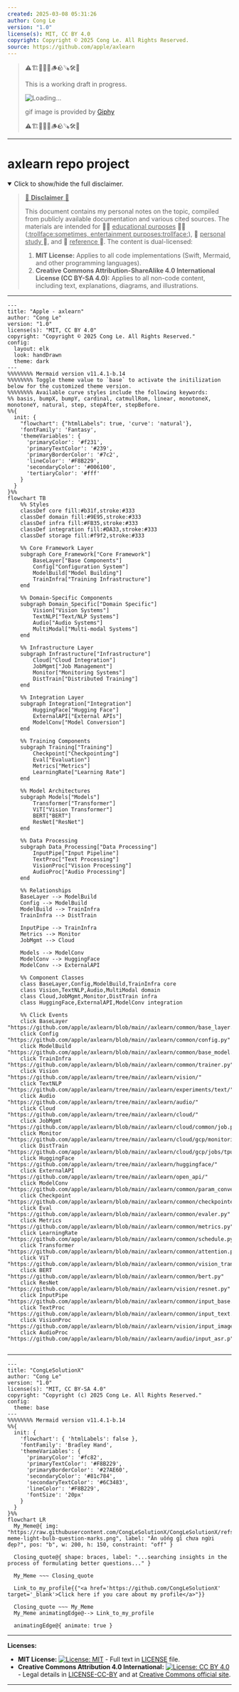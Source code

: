 ```yaml
---
created: 2025-03-08 05:31:26
author: Cong Le
version: "1.0"
license(s): MIT, CC BY 4.0
copyright: Copyright © 2025 Cong Le. All Rights Reserved.
source: https://github.com/apple/axlearn
---
```


> ⚠️🏗️🚧🦺🧱🪵🪨🪚🛠️👷
> 
> This is a working draft in progress.
> 
> ![Loading...](https://media3.giphy.com/media/v1.Y2lkPTc5MGI3NjExM2thOWJjbXFpazVwbm9lM2xieDdhYmx4aGlsbzBrN2NidmZpaDBhcSZlcD12MV9pbnRlcm5hbF9naWZfYnlfaWQmY3Q9Zw/bfrlODgSLqXxS/giphy.gif)
> 
> gif image is provided by [Giphy](https://giphy.com)
> 
> ⚠️🏗️🚧🦺🧱🪵🪨🪚🛠️👷

----


# axlearn repo project
<details open>
<summary>Click to show/hide the full disclaimer.</summary>
   
> <ins>📢 **Disclaimer** 🚨</ins>
>
> This document contains my personal notes on the topic,
> compiled from publicly available documentation and various cited sources.
> The materials are intended for 👨‍🎓 <ins>educational purposes</ins> 👨‍🎓 (<ins>:trollface:sometimes, entertainment purposes:trollface:</ins>), 📖 <ins> personal study </ins> 📖, and 🔖 <ins> reference </ins> 🔖.
> The content is dual-licensed:
> 1. **MIT License:** Applies to all code implementations (Swift, Mermaid, and other programming languages).
> 2. **Creative Commons Attribution-ShareAlike 4.0 International License (CC BY-SA 4.0):** Applies to all non-code content, including text, explanations, diagrams, and illustrations.

</details>


---



```mermaid
---
title: "Apple - axlearn"
author: "Cong Le"
version: "1.0"
license(s): "MIT, CC BY 4.0"
copyright: "Copyright © 2025 Cong Le. All Rights Reserved."
config:
  layout: elk
  look: handDrawn
  theme: dark
---
%%%%%%%% Mermaid version v11.4.1-b.14
%%%%%%%% Toggle theme value to `base` to activate the initilization below for the customized theme version.
%%%%%%%% Available curve styles include the following keywords:
%% basis, bumpX, bumpY, cardinal, catmullRom, linear, monotoneX, monotoneY, natural, step, stepAfter, stepBefore.
%%{
  init: {
    "flowchart": {"htmlLabels": true, 'curve': 'natural'},
    'fontFamily': 'Fantasy',
    'themeVariables': {
      'primaryColor': '#f231',
      'primaryTextColor': '#239',
      'primaryBorderColor': '#7c2',
      'lineColor': '#F8B229',
      'secondaryColor': '#006100',
      'tertiaryColor': '#fff'
    }
  }
}%%
flowchart TB
    %% Styles
    classDef core fill:#b31f,stroke:#333
    classDef domain fill:#9E95,stroke:#333
    classDef infra fill:#FB35,stroke:#333
    classDef integration fill:#DA33,stroke:#333
    classDef storage fill:#f9f2,stroke:#333
    
    %% Core Framework Layer
    subgraph Core_Framework["Core Framework"]
        BaseLayer["Base Components"]
        Config["Configuration System"]
        ModelBuild["Model Building"]
        TrainInfra["Training Infrastructure"]
    end
    
    %% Domain-Specific Components
    subgraph Domain_Specific["Domain Specific"]
        Vision["Vision Systems"]
        TextNLP["Text/NLP Systems"]
        Audio["Audio Systems"]
        MultiModal["Multi-modal Systems"]
    end
    
    %% Infrastructure Layer
    subgraph Infrastructure["Infrastructure"]
        Cloud["Cloud Integration"]
        JobMgmt["Job Management"]
        Monitor["Monitoring Systems"]
        DistTrain["Distributed Training"]
    end
    
    %% Integration Layer
    subgraph Integration["Integration"]
        HuggingFace["Hugging Face"]
        ExternalAPI["External APIs"]
        ModelConv["Model Conversion"]
    end
    
    %% Training Components
    subgraph Training["Training"]
        Checkpoint["Checkpointing"]
        Eval["Evaluation"]
        Metrics["Metrics"]
        LearningRate["Learning Rate"]
    end
    
    %% Model Architectures
    subgraph Models["Models"]
        Transformer["Transformer"]
        ViT["Vision Transformer"]
        BERT["BERT"]
        ResNet["ResNet"]
    end
    
    %% Data Processing
    subgraph Data_Processing["Data Processing"]
        InputPipe["Input Pipeline"]
        TextProc["Text Processing"]
        VisionProc["Vision Processing"]
        AudioProc["Audio Processing"]
    end
    
    %% Relationships
    BaseLayer --> ModelBuild
    Config --> ModelBuild
    ModelBuild --> TrainInfra
    TrainInfra --> DistTrain
    
    InputPipe --> TrainInfra
    Metrics --> Monitor
    JobMgmt --> Cloud
    
    Models --> ModelConv
    ModelConv --> HuggingFace
    ModelConv --> ExternalAPI
    
    %% Component Classes
    class BaseLayer,Config,ModelBuild,TrainInfra core
    class Vision,TextNLP,Audio,MultiModal domain
    class Cloud,JobMgmt,Monitor,DistTrain infra
    class HuggingFace,ExternalAPI,ModelConv integration
    
    %% Click Events
    click BaseLayer "https://github.com/apple/axlearn/blob/main//axlearn/common/base_layer.py"
    click Config "https://github.com/apple/axlearn/blob/main//axlearn/common/config.py"
    click ModelBuild "https://github.com/apple/axlearn/blob/main//axlearn/common/base_model.py"
    click TrainInfra "https://github.com/apple/axlearn/blob/main//axlearn/common/trainer.py"
    click Vision "https://github.com/apple/axlearn/tree/main//axlearn/vision/"
    click TextNLP "https://github.com/apple/axlearn/tree/main//axlearn/experiments/text/"
    click Audio "https://github.com/apple/axlearn/tree/main//axlearn/audio/"
    click Cloud "https://github.com/apple/axlearn/tree/main//axlearn/cloud/"
    click JobMgmt "https://github.com/apple/axlearn/blob/main//axlearn/cloud/common/job.py"
    click Monitor "https://github.com/apple/axlearn/tree/main//axlearn/cloud/gcp/monitoring/"
    click DistTrain "https://github.com/apple/axlearn/blob/main//axlearn/cloud/gcp/jobs/tpu_runner.py"
    click HuggingFace "https://github.com/apple/axlearn/tree/main//axlearn/huggingface/"
    click ExternalAPI "https://github.com/apple/axlearn/tree/main//axlearn/open_api/"
    click ModelConv "https://github.com/apple/axlearn/blob/main//axlearn/common/param_converter.py"
    click Checkpoint "https://github.com/apple/axlearn/blob/main//axlearn/common/checkpointer.py"
    click Eval "https://github.com/apple/axlearn/blob/main//axlearn/common/evaler.py"
    click Metrics "https://github.com/apple/axlearn/blob/main//axlearn/common/metrics.py"
    click LearningRate "https://github.com/apple/axlearn/blob/main//axlearn/common/schedule.py"
    click Transformer "https://github.com/apple/axlearn/blob/main//axlearn/common/attention.py"
    click ViT "https://github.com/apple/axlearn/blob/main//axlearn/common/vision_transformer.py"
    click BERT "https://github.com/apple/axlearn/blob/main//axlearn/common/bert.py"
    click ResNet "https://github.com/apple/axlearn/blob/main//axlearn/vision/resnet.py"
    click InputPipe "https://github.com/apple/axlearn/blob/main//axlearn/common/input_base.py"
    click TextProc "https://github.com/apple/axlearn/blob/main//axlearn/common/input_text.py"
    click VisionProc "https://github.com/apple/axlearn/blob/main//axlearn/vision/input_image.py"
    click AudioProc "https://github.com/apple/axlearn/blob/main//axlearn/audio/input_asr.p"
    
```


---

<!-- 
```mermaid
%% Current Mermaid version
info
```  -->


```mermaid
---
title: "CongLeSolutionX"
author: "Cong Le"
version: "1.0"
license(s): "MIT, CC BY-SA 4.0"
copyright: "Copyright (c) 2025 Cong Le. All Rights Reserved."
config:
  theme: base
---
%%%%%%%% Mermaid version v11.4.1-b.14
%%{
  init: {
    'flowchart': { 'htmlLabels': false },
    'fontFamily': 'Bradley Hand',
    'themeVariables': {
      'primaryColor': '#fc82',
      'primaryTextColor': '#F8B229',
      'primaryBorderColor': '#27AE60',
      'secondaryColor': '#81c784',
      'secondaryTextColor': '#6C3483',
      'lineColor': '#F8B229',
      'fontSize': '20px'
    }
  }
}%%
flowchart LR
  My_Meme@{ img: "https://raw.githubusercontent.com/CongLeSolutionX/CongLeSolutionX/refs/heads/main/assets/images/My-meme-light-bulb-question-marks.png", label: "Ăn uống gì chưa ngừi đẹp?", pos: "b", w: 200, h: 150, constraint: "off" }

  Closing_quote@{ shape: braces, label: "...searching insights in the process of formulating better questions..." }
    
  My_Meme ~~~ Closing_quote
    
  Link_to_my_profile{{"<a href='https://github.com/CongLeSolutionX' target='_blank'>Click here if you care about my profile</a>"}}

  Closing_quote ~~~ My_Meme
  My_Meme animatingEdge@--> Link_to_my_profile
  
  animatingEdge@{ animate: true }

```




---
**Licenses:**

- **MIT License:**  [![License: MIT](https://img.shields.io/badge/License-MIT-yellow.svg)](LICENSE) - Full text in [LICENSE](LICENSE) file.
- **Creative Commons Attribution 4.0 International:** [![License: CC BY 4.0](https://licensebuttons.net/l/by/4.0/88x31.png)](LICENSE-CC-BY) - Legal details in [LICENSE-CC-BY](LICENSE-CC-BY) and at [Creative Commons official site](http://creativecommons.org/licenses/by/4.0/).

---
